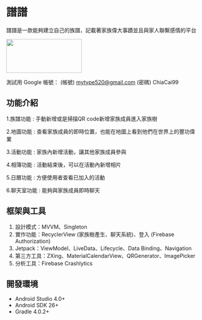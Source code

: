 # 譜譜
譜譜是一款能夠建立自己的族譜，記載著家族偉大事蹟並且與家人聯繫感情的平台

[<img width="200" height="90" src="https://firebasestorage.googleapis.com/v0/b/familytree-7b7ab.appspot.com/o/google-play-badge.png?alt=media&token=dac075ab-b725-47c5-b6af-71489a327ff2"/>](https://play.google.com/store/apps/details?id=com.tron.familytree)

測試用 Google 帳號：
(帳號) mytype520@gmail.com
(密碼) ChiaCai99

功能介紹
---

1.族譜功能 : 手動新增或是掃描QR code新增家族成員進入家族樹

2.地圖功能 : 查看家族成員的即時位置，也能在地圖上看到他們在世界上的豐功偉業

3.活動功能 : 家族內新增活動，讓其他家族成員參與

4.相簿功能 : 活動結束後，可以在活動內新增相片

5.日曆功能 : 方便使用者查看已加入的活動

6.聊天室功能 : 能夠與家族成員即時聊天

框架與工具
---
1. 設計模式：MVVM、Singleton
2. 實作功能：RecyclerView (家族樹產生、聊天系統)、登入 (Firebase Authorization)
3. Jetpack：ViewModel、LiveData、Lifecycle、Data Binding、Navigation
4. 第三方工具：ZXing、MaterialCalendarView、QRGenerator、ImagePicker
5. 分析工具：Firebase Crashlytics

開發環境
---
* Android Studio 4.0+
* Android SDK 26+
* Gradle 4.0.2+
